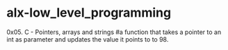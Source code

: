 # alx-low_level_programming
0x05. C - Pointers, arrays and strings
#a function that takes a pointer to an int as parameter and updates the value it points to to 98.
